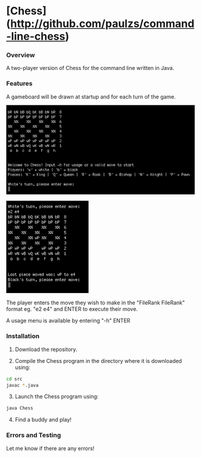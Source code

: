[Chess] (http://github.com/paulzs/command-line-chess)
=====================================================

### Overview
A two-player version of Chess for the command line written in Java.

### Features
A gameboard will be drawn at startup and for each turn of the game. 

![](http://raw.githubusercontent.com/paulzs/command-line-chess/master/Chess2.png)

![](http://raw.githubusercontent.com/paulzs/command-line-chess/master/Chess1.png)

The player enters the move they wish to make in the "FileRank FileRank" format eg. "e2 e4" and ENTER to execute their move.

A usage menu is available by entering "-h" ENTER

### Installation

1) Download the repository.

2) Compile the Chess program in the directory where it is downloaded using:

```bash
cd src
javac *.java
```

3) Launch the Chess program using:

```bash
java Chess
```

4) Find a buddy and play!

### Errors and Testing

Let me know if there are any errors!

